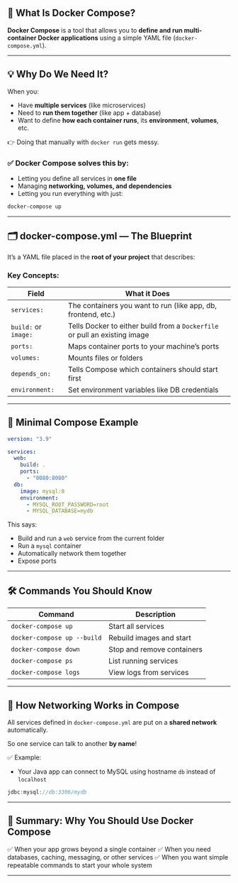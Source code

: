 
## 🐳 What Is Docker Compose?

**Docker Compose** is a tool that allows you to **define and run multi-container Docker applications** using a simple YAML file (`docker-compose.yml`).

---

## 💡 Why Do We Need It?

When you:

* Have **multiple services** (like microservices)
* Need to **run them together** (like app + database)
* Want to define **how each container runs**, its **environment**, **volumes**, etc.

👉 Doing that manually with `docker run` gets messy.

### ✅ Docker Compose solves this by:

* Letting you define all services in **one file**
* Managing **networking, volumes, and dependencies**
* Letting you run everything with just:

```bash
docker-compose up
```

---

## 🗂️ docker-compose.yml — The Blueprint

It’s a YAML file placed in the **root of your project** that describes:

### Key Concepts:

| Field                | What it Does                                                               |
| -------------------- | -------------------------------------------------------------------------- |
| `services:`          | The containers you want to run (like app, db, frontend, etc.)              |
| `build:` or `image:` | Tells Docker to either build from a `Dockerfile` or pull an existing image |
| `ports:`             | Maps container ports to your machine’s ports                               |
| `volumes:`           | Mounts files or folders                                                    |
| `depends_on:`        | Tells Compose which containers should start first                          |
| `environment:`       | Set environment variables like DB credentials                              |

---

## 🧱 Minimal Compose Example

```yaml
version: "3.9"

services:
  web:
    build: .
    ports:
      - "8080:8080"
  db:
    image: mysql:8
    environment:
      - MYSQL_ROOT_PASSWORD=root
      - MYSQL_DATABASE=mydb
```

This says:

* Build and run a `web` service from the current folder
* Run a `mysql` container
* Automatically network them together
* Expose ports

---

## 🛠️ Commands You Should Know

| Command                     | Description                |
| --------------------------- | -------------------------- |
| `docker-compose up`         | Start all services         |
| `docker-compose up --build` | Rebuild images and start   |
| `docker-compose down`       | Stop and remove containers |
| `docker-compose ps`         | List running services      |
| `docker-compose logs`       | View logs from services    |

---

## 🧠 How Networking Works in Compose

All services defined in `docker-compose.yml` are put on a **shared network** automatically.

So one service can talk to another **by name**!

✅ Example:

* Your Java app can connect to MySQL using hostname `db` instead of `localhost`

```java
jdbc:mysql://db:3306/mydb
```

---

## 🧪 Summary: Why You Should Use Docker Compose

✅ When your app grows beyond a single container
✅ When you need databases, caching, messaging, or other services
✅ When you want simple repeatable commands to start your whole system

---
